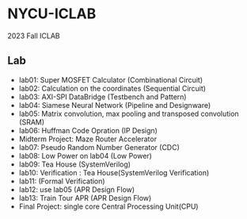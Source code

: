 # NYCU-ICLAB
2023 Fall ICLAB

## Lab
* lab01: Super MOSFET Calculator (Combinational Circuit)
* lab02: Calculation on the coordinates (Sequential Circuit)
* lab03: AXI-SPI DataBridge (Testbench and Pattern)
* lab04: Siamese Neural Network (Pipeline and Designware)
* lab05: Matrix convolution, max pooling and transposed convolution (SRAM)
* lab06: Huffman Code Opration (IP Design)
* Midterm Project: Maze Router Accelerator
* lab07: Pseudo Random Number Generator (CDC)
* lab08: Low Power on lab04 (Low Power)
* lab09: Tea House (SystemVerilog)
* lab10: Verification : Tea House(SystemVerilog Verification)
* lab11: (Formal Verification)
* lab12: use lab05 (APR Design Flow)
* lab13: Train Tour APR (APR Design Flow)
* Final Project: single core Central Processing Unit(CPU)